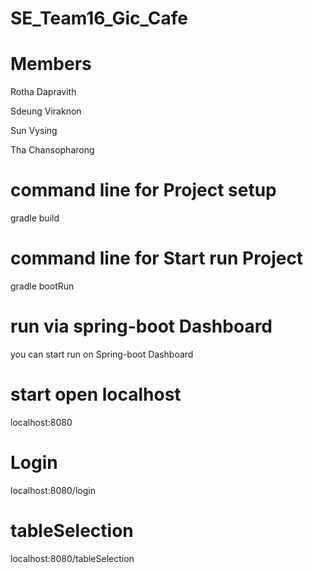 # SE_Team16_Gic_Cafe

# Members

Rotha Dapravith

Sdeung Viraknon

Sun Vysing

Tha Chansopharong

# command line for Project setup 
gradle build

# command line for Start run Project
gradle bootRun

# run via spring-boot Dashboard
you can start run on Spring-boot Dashboard

# start open localhost

localhost:8080

# Login
localhost:8080/login

# tableSelection
localhost:8080/tableSelection
